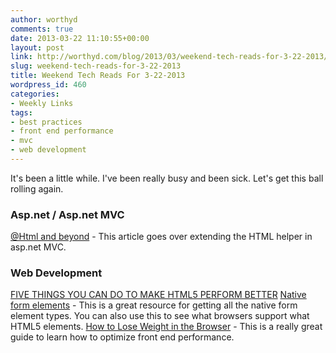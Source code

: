 ```yaml
---
author: worthyd
comments: true
date: 2013-03-22 11:10:55+00:00
layout: post
link: http://worthyd.com/blog/2013/03/weekend-tech-reads-for-3-22-2013/
slug: weekend-tech-reads-for-3-22-2013
title: Weekend Tech Reads For 3-22-2013
wordpress_id: 460
categories:
- Weekly Links
tags:
- best practices
- front end performance
- mvc
- web development
---
```


It's been a little while. I've been really busy and been sick.  Let's get this ball rolling again.



### Asp.net / Asp.net MVC


[@Html and beyond](http://codebetter.com/petervanooijen/2013/02/03/html-and-beyond/) - This article goes over extending the HTML helper in asp.net MVC.



### Web Development


[FIVE THINGS YOU CAN DO TO MAKE HTML5 PERFORM BETTER](http://christianheilmann.com/2013/01/25/five-things-you-can-do-to-make-html5-perform-better/)
[Native form elements](http://nativeformelements.com/) - This is a great resource for getting all the native form element types. You can also use this to see what browsers support what HTML5 elements.
[How to Lose Weight in the Browser](http://browserdiet.com/) - This is a really great guide to learn how to optimize front end performance.
